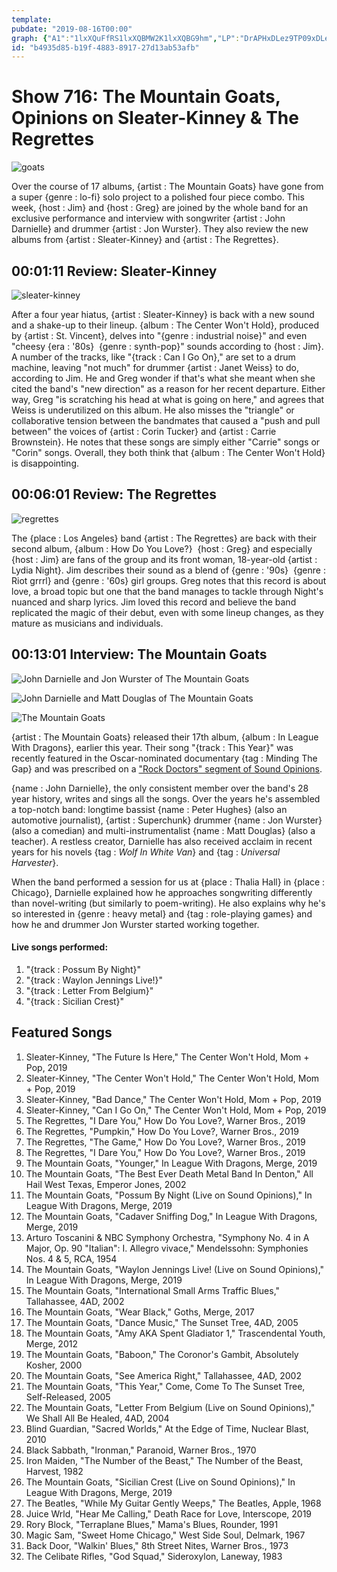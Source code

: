 ```yaml
---
template: 
pubdate: "2019-08-16T00:00"
graph: {"A1":"1lxXQuFfRS1lxXQBMW2K1lxXQBG9hm","LP":"DrAPHxDLez9TP09xDLezCO7YYxDLezkLDGrxDLezwwfL7xDLezxDLezzRvKBxDLezxM2hHKnRGoxDLezXtu6ixDLezOhVHtxDLezXtu6ik5bWiNFhHLxM2hH","1Z":"JvFRUgJIVW"}
id: "b4935d85-b19f-4883-8917-27d13ab53afb"
---
```






# Show 716: The Mountain Goats, Opinions on Sleater-Kinney & The Regrettes

![goats](https://static.soundopinions.org/images/2019/mountaings.jpg)

Over the course of 17 albums, {artist : The Mountain Goats} have gone from a super {genre : lo-fi} solo project to a polished four piece combo. This week, {host : Jim} and {host : Greg} are joined by the whole band for an exclusive performance and interview with songwriter {artist : John Darnielle} and drummer {artist : Jon Wurster}. They also review the new albums from {artist : Sleater-Kinney} and {artist : The Regrettes}.



## 00:01:11 Review: Sleater-Kinney

![sleater-kinney](https://static.soundopinions.org/assets/716/1Z0.jpg)

After a four year hiatus, {artist : Sleater-Kinney} is back with a new sound and a shake-up to their lineup. {album : The Center Won't Hold}, produced by {artist : St. Vincent}, delves into "{genre : industrial noise}" and even "cheesy {era : '80s}  {genre : synth-pop}" sounds according to {host : Jim}. A number of the tracks, like "{track : Can I Go On}," are set to a drum machine, leaving "not much" for drummer {artist : Janet Weiss} to do, according to Jim. He and Greg wonder if that's what she meant when she cited the band's "new direction" as a reason for her recent departure. Either way, Greg "is scratching his head at what is going on here," and agrees that Weiss is underutilized on this album. He also misses the "triangle" or collaborative tension between the bandmates that caused a "push and pull between" the voices of {artist : Corin Tucker} and {artist : Carrie Brownstein}. He notes that these songs are simply either "Carrie" songs or "Corin" songs. Overall, they both think that {album : The Center Won't Hold} is disappointing.



## 00:06:01 Review: The Regrettes

![regrettes](https://static.soundopinions.org/assets/716/A10.jpg)

The {place : Los Angeles} band {artist : The Regrettes} are back with their second album, {album : How Do You Love?}  {host : Greg} and especially {host : Jim} are fans of the group and its front woman, 18-year-old {artist : Lydia Night}. Jim describes their sound as a blend of {genre : '90s}  {genre : Riot grrrl} and {genre : '60s} girl groups. Greg notes that this record is about love, a broad topic but one that the band manages to tackle through Night's nuanced and sharp lyrics. Jim loved this record and believe the band replicated the magic of their debut, even with some lineup changes, as they mature as musicians and individuals.



## 00:13:01 Interview: The Mountain Goats

![John Darnielle and Jon Wurster of The Mountain Goats](https://static.soundopinions.org/assets/716/LP0.jpg)

![John Darnielle and Matt Douglas of The Mountain Goats](https://static.soundopinions.org/assets/716/LP1.jpg)

![The Mountain Goats](https://static.soundopinions.org/assets/716/LP2.jpg)

{artist : The Mountain Goats} released their 17th album, {album : In League With Dragons}, earlier this year. Their song "{track : This Year}" was recently featured in the Oscar-nominated documentary {tag : Minding The Gap} and was prescribed on a ["Rock Doctors" segment of Sound Opinions](https://soundopinions.org/show/698/#themountaingoats).

{name : John Darnielle}, the only consistent member over the band's 28 year history, writes and sings all the songs. Over the years he's assembled a top-notch band: longtime bassist {name : Peter Hughes} (also an automotive journalist), {artist : Superchunk} drummer {name : Jon Wurster} (also a comedian) and multi-instrumentalist {name : Matt Douglas} (also a teacher). A restless creator, Darnielle has also received acclaim in recent years for his novels {tag : *Wolf In White Van*} and {tag : *Universal Harvester*}.

When the band performed a session for us at {place : Thalia Hall} in {place : Chicago}, Darnielle explained how he approaches songwriting differently than novel-writing (but similarly to poem-writing). He also explains why he's so interested in {genre : heavy metal} and {tag : role-playing games} and how he and drummer Jon Wurster started working together.

#### Live songs performed:

1. "{track : Possum By Night}"
2. "{track : Waylon Jennings Live!}"
3. "{track : Letter From Belgium}"
4. "{track : Sicilian Crest}"



## Featured Songs

1. Sleater-Kinney, "The Future Is Here," The Center Won't Hold, Mom + Pop, 2019
2. Sleater-Kinney, "The Center Won't Hold," The Center Won't Hold, Mom + Pop, 2019
3. Sleater-Kinney, "Bad Dance," The Center Won't Hold, Mom + Pop, 2019
4. Sleater-Kinney, "Can I Go On," The Center Won't Hold, Mom + Pop, 2019
5. The Regrettes, "I Dare You," How Do You Love?, Warner Bros., 2019
6. The Regrettes, "Pumpkin," How Do You Love?, Warner Bros., 2019
7. The Regrettes, "The Game," How Do You Love?, Warner Bros., 2019
8. The Regrettes, "I Dare You," How Do You Love?, Warner Bros., 2019
9. The Mountain Goats, "Younger," In League With Dragons, Merge, 2019
10. The Mountain Goats, "The Best Ever Death Metal Band In Denton," All Hail West Texas, Emperor Jones, 2002
11. The Mountain Goats, "Possum By Night (Live on Sound Opinions)," In League With Dragons, Merge, 2019
12. The Mountain Goats, "Cadaver Sniffing Dog," In League With Dragons, Merge, 2019
13. Arturo Toscanini & NBC Symphony Orchestra, "Symphony No. 4 in A Major, Op. 90 "Italian": I. Allegro vivace," Mendelssohn: Symphonies Nos. 4 & 5, RCA, 1954
14. The Mountain Goats, "Waylon Jennings Live! (Live on Sound Opinions)," In League With Dragons, Merge, 2019
15. The Mountain Goats, "International Small Arms Traffic Blues," Tallahassee, 4AD, 2002
16. The Mountain Goats, "Wear Black," Goths, Merge, 2017
17. The Mountain Goats, "Dance Music," The Sunset Tree, 4AD, 2005
18. The Mountain Goats, "Amy AKA Spent Gladiator 1," Trascendental Youth, Merge, 2012
19. The Mountain Goats, "Baboon," The Coronor's Gambit, Absolutely Kosher, 2000
20. The Mountain Goats, "See America Right," Tallahassee, 4AD, 2002
21. The Mountain Goats, "This Year," Come, Come To The Sunset Tree, Self-Released, 2005
22. The Mountain Goats, "Letter From Belgium (Live on Sound Opinions)," We Shall All Be Healed, 4AD, 2004
23. Blind Guardian, "Sacred Worlds," At the Edge of Time, Nuclear Blast, 2010
24. Black Sabbath, "Ironman," Paranoid, Warner Bros., 1970
25. Iron Maiden, "The Number of the Beast," The Number of the Beast, Harvest, 1982
26. The Mountain Goats, "Sicilian Crest (Live on Sound Opinions)," In League With Dragons, Merge, 2019
27. The Beatles, "While My Guitar Gently Weeps," The Beatles, Apple, 1968
28. Juice Wrld, "Hear Me Calling," Death Race for Love, Interscope, 2019
29. Rory Block, "Terraplane Blues," Mama's Blues, Rounder, 1991
30. Magic Sam, "Sweet Home Chicago," West Side Soul, Delmark, 1967
31. Back Door, "Walkin' Blues," 8th Street Nites, Warner Bros., 1973
32. The Celibate Rifles, "God Squad," Sideroxylon, Laneway, 1983